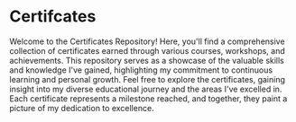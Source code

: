 # Certifcates
Welcome to the Certificates Repository! Here, you'll find a comprehensive collection of certificates earned through various courses, workshops, and achievements. This repository serves as a showcase of the valuable skills and knowledge I've gained, highlighting my commitment to continuous learning and personal growth. Feel free to explore the certificates, gaining insight into my diverse educational journey and the areas I've excelled in. Each certificate represents a milestone reached, and together, they paint a picture of my dedication to excellence.
